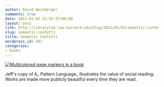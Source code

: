 ```yaml
---
author: David Weinberger
comments: true
date: 2011-01-03 21:55:57+00:00
layout: post
link: http://librarylab.law.harvard.edu/blog/2011/01/03/semantic-confetti/
slug: semantic-confetti
title: Semantic Confetti
wordpress_id: 481
categories:
- books
---
```


[![Multicolored page markers in a book](http://lh3.ggpht.com/_4epi2Wstq2s/TSI6Cx5dHfI/AAAAAAAAUrA/2X_w0rJwkdM/s512/semanticconfetti.jpg)](http://lh3.ggpht.com/_4epi2Wstq2s/TSI6Cx5dHfI/AAAAAAAAUrA/2X_w0rJwkdM/s512/semanticconfetti.jpg)

Jeff's copy of A_ Pattern Language_ illustrates the value of social reading: Works are made more publicly beautiful every time they are read.
